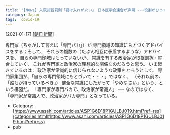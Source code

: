 ```yaml
---
title: "[News] 入院拒否罰則「受け入れがたい」　日本医学会連合が声明 ---役割がひっくりかえっているような・・・"
category: Japan
tags:  covid-19
---
```


[2021-01-17] [[朝日新聞]](https://www.asahi.com/articles/ASP1G6D18P1GULBJ019.html?ref=rss)  

 専門家（ちゃかして言えば「専門バカ」）が
専門領域の知識にもとづくアドバイスをする；そして、
それらの複数の（たぶん相互に矛盾するような）アドバイスを、
自らの専門領域はもっていないが、
常識を有する政治家が取捨選択・綜合していく、
これが専門家と政治家の理想的な関係なのだろうと思う。
いま起きているのは：
政治家が常識的に信じられないような政策をとろうとして、
専門家集団が、「自らの専門領域にもとづいて・・・」ではなく、
（それ以前の、「誰もが持っているべき」）
健全な常識にしたがって「やめなさい」という、という構図だ。
「専門家が専門バカで、政治家が常識人」 --- なのではなく、
「専門家が常識人で、政治家がバカ専門」となっている。

- Category: [https://www.asahi.com/articles/ASP1G6D18P1GULBJ019.html?ref=rss](categories.html#https://www.asahi.com/articles/ASP1G6D18P1GULBJ019.html?ref=rss)
- pub

